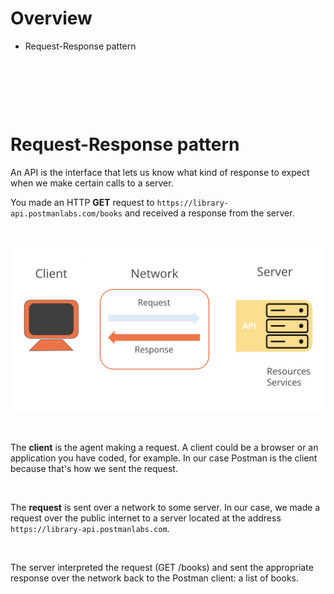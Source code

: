 # Overview

- Request-Response pattern

&nbsp;

&nbsp;

&nbsp;

# Request-Response pattern

An API is the interface that lets us know what kind of response to expect when we make certain calls to a server.

You made an HTTP **GET** request to `https://library-api.postmanlabs.com/books` and received a response from the server.

&nbsp;

<img src="../assets/request-response-pattern.png">

&nbsp;

The **client** is the agent making a request. A client could be a browser or an application you have coded, for example. In our case Postman is the client because that's how we sent the request.

&nbsp;

The **request** is sent over a network to some server. In our case, we made a request over the public internet to a server located at the address `https://library-api.postmanlabs.com`.

&nbsp;

The server interpreted the request (GET /books) and sent the appropriate response over the network back to the Postman client: a list of books.
